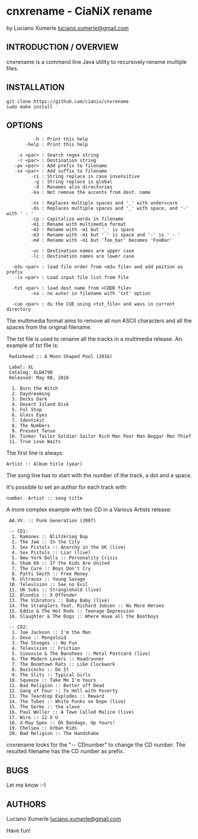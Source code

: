 # cnxrename - CiaNiX rename

by Luciano Xumerle <luciano.xumerle@gmail.com>

## INTRODUCTION / OVERVIEW

cnxrename is a command line Java utility to recursively rename multiple files.

## INSTALLATION

	git clone https://github.com/cianix/cnxrename
	sudo make install

## OPTIONS

~~~~~~
          -h : Print this help
       -help : Print this help

    -s <par> : Search regex string
    -r <par> : Destination string
   -px <par> : Add prefix to filename
   -sx <par> : Add suffix to filename
         -ci : String replace is case insensitive
          -g : String replace is global
          -d : Renames also directories
         -ka : Not remove the accents from dest. name

         -ns : Replaces multiple spaces and '_' with underscore
         -ds : Replaces multiple spaces and '_' with space, and '-' with ' - '
         -cp : Capitalize words in filename
         -m1 : Rename with multimedia format
         -m2 : Rename with -m1 but '_' is space
         -m3 : Rename with -m1 but '_' is space and '-' is ' - '
         -m4 : Rename with -m1 but 'foo_bar' becomes 'FooBar'

         -uc : Destination names are upper case
         -lc : Destination names are lower case

  -m3u <par> : load file order from <m3u file> and add poition as prefix
   -ls <par> : Load input file list from file

  -txt <par> : load dest name from <CDDB file>
         -na : no autor in filename with 'txt' option

  -cue <par> : du the CUE using <txt_file> and wavs in current directory
~~~~~~

The multimedia format aims to remove all non ASCII characters
and all the spaces from the original filename.

The txt file is used to rename all the tracks in a multimedia release.
An example of *txt* file is:

~~~~~
 Radiohead :: A Moon Shaped Pool (2016)

 Label: XL
 Catalog: XLDA790
 Released: May 08, 2016

  1. Burn the Witch
  2. Daydreaming
  3. Decks Dark
  4. Desert Island Disk
  5. Ful Stop
  6. Glass Eyes
  7. Identikit
  8. The Numbers
  9. Present Tense
 10. Tinker Tailor Soldier Sailor Rich Man Poor Man Beggar Man Thief
 11. True Love Waits
~~~~~

The first line is always:

	Artist :: Album title (year)

The song line has to start with the number of the track, a dot and a space.

It's possible to set an author for each track with:

	number. Artist :: song title

A more complex example with two CD in a Various Artists release:

~~~~~
 AA.VV. :: Punk Generation (2007)

 -- CD1:
  1. Ramones :: Blitzkrieg Bop
  2. The Jam :: In the City
  3. Sex Pistols :: Anarchy in the UK (live)
  4. Sex Pistols :: Liar (live)
  5. New York Dolls :: Personality Crisis
  6. Sham 69 :: If the Kids Are United
  7. The Cure :: Boys Don't Cry
  8. Patti Smith :: Free Money
  9. Ultravox :: Young Savage
 10. Television :: See no Evil
 11. UK Subs :: Stranglehold (live)
 12. Blondie :: X Offender
 13. The Vibrators :: Baby Baby (live)
 14. The Stranglers feat. Richard Jobson :: No More Heroes
 15. Eddie & The Hot Rods :: Teenage Depression
 16. Slaughter & The Dogs :: Where Have all the Bootboys

 -- CD2:
  1. Joe Jackson :: I'm the Man
  2. Devo :: Mongoloid
  3. The Stooges :: No Fun
  4. Television :: Friction
  5. Siouxsie & The Banshees :: Metal Postcard (live)
  6. The Modern Lovers :: Roadrunner
  7. The Boomtown Rats :: Like Clockwork
  8. Buzzcocks :: Do It
  9. The Slits :: Typical Girls
 10. Squeeze :: Take Me I'm Yours
 11. Bad Religion :: Better off Dead
 12. Gang of Four :: To Hell with Poverty
 13. The Teardrop Explodes :: Reward
 14. The Tubes :: White Punks on Dope (live)
 15. The Germs :: the slave
 16. Paul Weller :: A Town Called Malice (live)
 17. Wire :: 12 X U
 18. X-Ray Spex :: Oh Bondage, Up Yours!
 19. Chelsea :: Urban Kids
 20. Bad Religion :: The Handshake
~~~~~

cnxrename looks for the "-- CDnumber" to change the CD number.
The resulted filename has the CD number as prefix.

## BUGS

Let me know :-)

## AUTHORS

Luciano Xumerle <luciano.xumerle@gmail.com>

Have fun!
